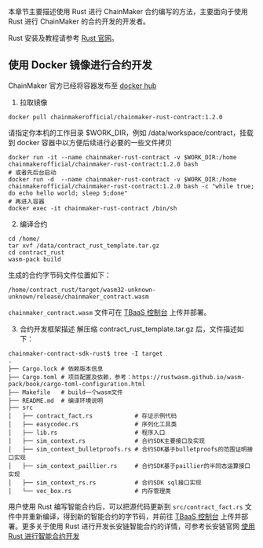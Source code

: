 

本章节主要描述使用 Rust 进行 ChainMaker 合约编写的方法，主要面向于使用 Rust 进行 ChainMaker 的合约开发的开发者。

Rust 安装及教程请参考 [Rust 官网](https://www.rust-lang.org/)。

## 使用 Docker 镜像进行合约开发

ChainMaker 官方已经将容器发布至 [docker hub](https://hub.docker.com/u/chainmakerofficial)

1. 拉取镜像
```
docker pull chainmakerofficial/chainmaker-rust-contract:1.2.0
```
请指定你本机的工作目录 $WORK_DIR，例如 /data/workspace/contract，挂载到 docker 容器中以方便后续进行必要的一些文件拷贝
```
docker run -it --name chainmaker-rust-contract -v $WORK_DIR:/home chainmakerofficial/chainmaker-rust-contract:1.2.0 bash
# 或者先后台启动
docker run -d  --name chainmaker-rust-contract -v $WORK_DIR:/home chainmakerofficial/chainmaker-rust-contract:1.2.0 bash -c "while true; do echo hello world; sleep 5;done"
# 再进入容器
docker exec -it chainmaker-rust-contract /bin/sh
```

2. 编译合约
```
cd /home/
tar xvf /data/contract_rust_template.tar.gz
cd contract_rust
wasm-pack build
```
生成的合约字节码文件位置如下：
```
/home/contract_rust/target/wasm32-unknown-unknown/release/chainmaker_contract.wasm
```
`chainmaker_contract.wasm` 文件可在 [TBaaS 控制台](https://console.cloud.tencent.com/tbaas/overview) 上传并部署。

3. 合约开发框架描述
解压缩 contract_rust_template.tar.gz 后，文件描述如下：
```
chainmaker-contract-sdk-rust$ tree -I target
.
├── Cargo.lock # 依赖版本信息
├── Cargo.toml # 项目配置及依赖，参考：https://rustwasm.github.io/wasm-pack/book/cargo-toml-configuration.html
├── Makefile   # build一个wasm文件
├── README.md  # 编译环境说明
├── src
│   ├── contract_fact.rs			# 存证示例代码
│   ├── easycodec.rs                # 序列化工具类
│   ├── lib.rs                      # 程序入口
│   ├── sim_context.rs              # 合约SDK主要接口及实现
│   ├── sim_context_bulletproofs.rs # 合约SDK基于bulletproofs的范围证明接口实现
│   ├── sim_context_paillier.rs     # 合约SDK基于paillier的半同态运算接口实现
│   ├── sim_context_rs.rs           # 合约SDK sql接口实现
│   └── vec_box.rs                  # 内存管理类
```
用户使用 Rust 编写智能合约后，可以把源代码更新到 `src/contract_fact.rs` 文件中并重新编译，得到新的智能合约的字节码，并前往 [TBaaS 控制台](https://console.cloud.tencent.com/tbaas/overview) 上传并部署。更多关于使用 Rust 进行开发长安链智能合约的详情，可参考长安链官网 [使用 Rust 进行智能合约开发](https://docs.chainmaker.org.cn/v1.2.0/html/dev/%E6%99%BA%E8%83%BD%E5%90%88%E7%BA%A6.html#rust)

